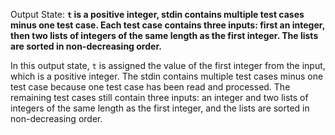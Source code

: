 Output State: **`t` is a positive integer, stdin contains multiple test cases minus one test case. Each test case contains three inputs: first an integer, then two lists of integers of the same length as the first integer. The lists are sorted in non-decreasing order.**

In this output state, `t` is assigned the value of the first integer from the input, which is a positive integer. The stdin contains multiple test cases minus one test case because one test case has been read and processed. The remaining test cases still contain three inputs: an integer and two lists of integers of the same length as the first integer, and the lists are sorted in non-decreasing order.